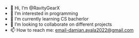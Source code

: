 - 👋 Hi, I’m @RavityGearX
- 👀 I’m interested in programming
- 🌱 I’m currently learning CS bacherlor
- 💞️ I’m looking to collaborate on different projects
- 📫 How to reach me: email-damian.ayala2022@gmail.com

<!---
RavityGearX/RavityGearX is a ✨ special ✨ repository because its `README.md` (this file) appears on your GitHub profile.
You can click the Preview link to take a look at your changes.
--->
